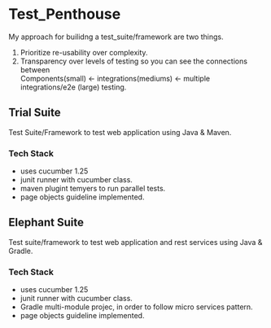 # Test_Penthouse

My approach for builidng a test_suite/framework are two things.

1. Prioritize re-usability over complexity.
2. Transparency over levels of testing so you can see the connections between <br />
   Components(small) <- integrations(mediums) <- multiple integrations/e2e (large) testing.

## Trial Suite

Test Suite/Framework to test web application using Java & Maven.

### Tech Stack
* uses cucumber 1.25 
* junit runner with cucumber class.
* maven plugint temyers to run parallel tests.
* page objects guideline implemented.


## Elephant Suite

Test suite/framework to test web application and rest services using Java & Gradle.

### Tech Stack
* uses cucumber 1.25 
* junit runner with cucumber class.
* Gradle multi-module projec, in order to follow micro services pattern. 
* page objects guideline implemented.




